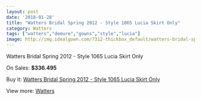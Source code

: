 ```yaml
---
layout: post
date: '2018-01-28'
title: "Watters Bridal Spring 2012 - Style 1065 Lucia Skirt Only"
category: Watters
tags: ["watters","demure","gowns","style","lucia"]
image: http://img.idealgown.com/7312-thickbox_default/watters-bridal-spring-2012-style-1065-lucia-skirt-only.jpg
---
```

Watters Bridal Spring 2012 - Style 1065 Lucia Skirt Only

On Sales: **$336.495**
<a href="https://www.idealgown.com/en/watters/3091-watters-bridal-spring-2012-style-1065-lucia-skirt-only.html"><amp-img layout="responsive" width="600" height="600" src="//img.idealgown.com/7312-thickbox_default/watters-bridal-spring-2012-style-1065-lucia-skirt-only.jpg" alt="Watters Bridal Spring 2012 - Style 1065 Lucia Skirt Only 0" /></a>
<a href="https://www.idealgown.com/en/watters/3091-watters-bridal-spring-2012-style-1065-lucia-skirt-only.html"><amp-img layout="responsive" width="600" height="600" src="//img.idealgown.com/7313-thickbox_default/watters-bridal-spring-2012-style-1065-lucia-skirt-only.jpg" alt="Watters Bridal Spring 2012 - Style 1065 Lucia Skirt Only 1" /></a>

Buy it: [Watters Bridal Spring 2012 - Style 1065 Lucia Skirt Only](https://www.idealgown.com/en/watters/3091-watters-bridal-spring-2012-style-1065-lucia-skirt-only.html "Watters Bridal Spring 2012 - Style 1065 Lucia Skirt Only")

View more: [Watters](https://www.idealgown.com/en/37-watters "Watters")